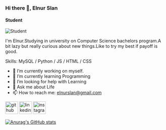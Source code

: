 ### Hi there 👋, Elnur Slan
#### Student
![Student](https://pbs.twimg.com/profile_banners/1608793594156154882/1673303997/1500x500)

I'm Elnur.Studying in university on Computer Science bachelors program.A bit lazy but really curious about new things.Like to try my best if payoff is good. 

Skills: MySQL / Python / JS / HTML / CSS

- 🔭 I’m currently working on myself. 
- 🌱 I’m currently learning Programming 
- 🤔 I’m looking for help with Learning 
- 💬 Ask me about Life 
- 📫 How to reach me: elnurslan@gmail.com 


[<img src='https://cdn.jsdelivr.net/npm/simple-icons@3.0.1/icons/github.svg' alt='github' height='40'>](https://github.com/Elsl11)  [<img src='https://cdn.jsdelivr.net/npm/simple-icons@3.0.1/icons/linkedin.svg' alt='linkedin' height='40'>](https://www.linkedin.com/in/https://www.linkedin.com/in/elnur-slan-607177238//)  [<img src='https://cdn.jsdelivr.net/npm/simple-icons@3.0.1/icons/instagram.svg' alt='instagram' height='40'>](https://www.instagram.com/el_nur11/)  


[![Anurag's GitHub stats](https://github-readme-stats.vercel.app/api?username=Elsl11)](https://github.com/anuraghazra/github-readme-stats)
